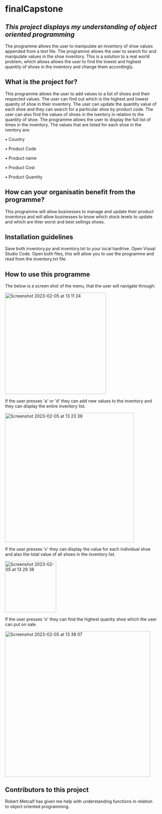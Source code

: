 # **finalCapstone**

## *This project displays my understanding of object oriented programming* 

The programme allows the user to manipulate an inventory of shoe values appended from a text file. The programme allows the user to search for and manipulate values in the shoe inventory. This is a solution to a real world problem, which allows allows the user to find the lowest and highest quantity of shoes in the inventory and change them accordingly.

## What is the project for?
This programme allows the user to add values to a list of shoes and their respected values. The user can find out which is the highest and lowest quanity of shoe in thier inventory. The user can update the quantity value of each shoe and they can search for a particular shoe by product code. The user can also find the values of shoes in the iventory in relation to the quantity of shoe. The programme allows the user to display the full list of itmes in the inventory. 
The values that are listed for each shoe in the iventory are:

• Country

• Product Code

• Product name

• Product Cost

• Product Quantity 

## How can your organisatin benefit from the programme?
This programme will allow businesses to manage and update their product inventorys and will allow businesses to know which stock levels to update and which are thier worst and best sellings shoes. 

## Installation guidelines
Save both inventory.py and inventory.txt to your local hardrive. Open Visual Studio Code. Open both files, this will allow you to use the programme and read from the inventory.txt file. 

## How to use this programme 

The below is a screen shot of the menu, that the user will navigate through:

<img width="334" alt="Screenshot 2023-02-05 at 13 11 24" src="https://user-images.githubusercontent.com/123968755/216826335-0de33d49-3368-4e12-a714-32678136f234.png">

If the user presses 'a' or 'd' they can add new values to the inventory and they can display the entire inventory list. 

<img width="426" alt="Screenshot 2023-02-05 at 13 23 39" src="https://user-images.githubusercontent.com/123968755/216826624-40800c6b-9052-4750-922c-95bf1b59c732.png">

If the user presses 'v' they can display the value for each individual shoe and also the total value of all shoes in the inventory list. 

<img width="169" alt="Screenshot 2023-02-05 at 13 29 38" src="https://user-images.githubusercontent.com/123968755/216826740-052170a7-d802-49ce-b7f3-f6401973e66d.png">

If the user presses 'o' they can find the highest quanity shoe which the user can put on sale. 

<img width="480" alt="Screenshot 2023-02-05 at 13 38 07" src="https://user-images.githubusercontent.com/123968755/216826993-295c5002-f558-4344-bc95-1ec779e84dc1.png">


## Contributors to this project
Robert Metcalf has given me help with understanding functions in relation to object oriented programming. 









